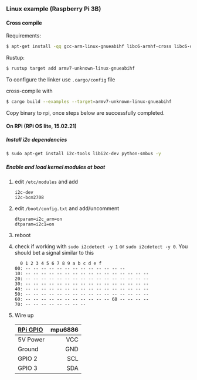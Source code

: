### Linux example (Raspberry Pi 3B)

#### Cross compile
Requirements: 
```bash
$ apt-get install -qq gcc-arm-linux-gnueabihf libc6-armhf-cross libc6-dev-armhf-cross
```

Rustup:
```bash
$ rustup target add armv7-unknown-linux-gnueabihf
```
To configure the linker use `.cargo/config` file

cross-compile with 
```bash
$ cargo build --examples --target=armv7-unknown-linux-gnueabihf
```
Copy binary to rpi, once steps below are successfully completed.

#### On RPi (RPi OS lite, 15.02.21)

##### Install i2c dependencies
```bash
$ sudo apt-get install i2c-tools libi2c-dev python-smbus -y
```

##### Enable and load kernel modules at boot
1. edit `/etc/modules` and add
    ```
    i2c-dev
    i2c-bcm2708
    ```
2. edit `/boot/config.txt` and add/uncomment
    ```
    dtparam=i2c_arm=on
    dtparam=i2c1=on
    ```
3. reboot
4. check if working with `sudo i2cdetect -y 1` or `sudo i2cdetect -y 0`. You should bet a signal similar to this
    ```
      0 1 2 3 4 5 6 7 8 9 a b c d e f
    00: -- -- -- -- -- -- -- -- -- -- -- -- --
    10: -- -- -- -- -- -- -- -- -- -- -- -- -- -- -- --
    20: -- -- -- -- -- -- -- -- -- -- -- -- -- -- -- --
    30: -- -- -- -- -- -- -- -- -- -- -- -- -- -- -- --
    40: -- -- -- -- -- -- -- -- -- -- -- -- -- -- -- --
    50: -- -- -- -- -- -- -- -- -- -- -- -- -- -- -- --
    60: -- -- -- -- -- -- -- -- -- -- -- 68 -- -- -- --
    70: -- -- -- -- -- -- -- --
    ```
5. Wire up 

    | [RPi GPIO](https://www.raspberrypi.org/documentation/usage/gpio/) | mpu6886 |
    |:---|---:|
    | 5V Power | VCC |
    | Ground | GND |
    | GPIO 2 | SCL |
    | GPIO 3 | SDA |
